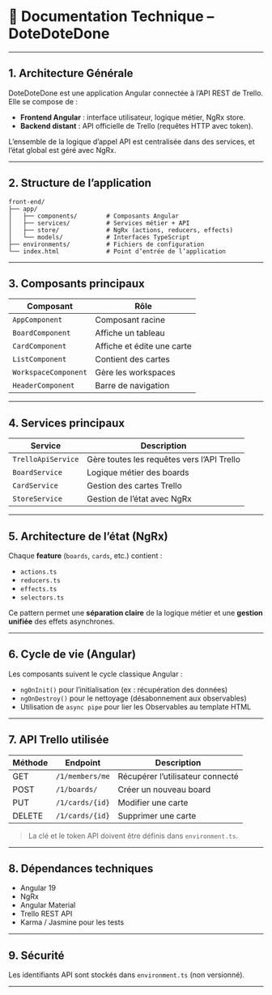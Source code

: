 
# 📘 Documentation Technique – DoteDoteDone

---

## 1. Architecture Générale

DoteDoteDone est une application Angular connectée à l’API REST de Trello.  
Elle se compose de :

- **Frontend Angular** : interface utilisateur, logique métier, NgRx store.
- **Backend distant** : API officielle de Trello (requêtes HTTP avec token).

L’ensemble de la logique d’appel API est centralisée dans des services, et l’état global est géré avec NgRx.

---

## 2. Structure de l’application

```
front-end/
├── app/
│   ├── components/        # Composants Angular
│   ├── services/          # Services métier + API
│   ├── store/             # NgRx (actions, reducers, effects)
│   └── models/            # Interfaces TypeScript
├── environments/          # Fichiers de configuration
└── index.html             # Point d’entrée de l’application
```

---

## 3. Composants principaux

| Composant             | Rôle |
|-----------------------|------|
| `AppComponent`        | Composant racine |
| `BoardComponent`      | Affiche un tableau |
| `CardComponent`       | Affiche et édite une carte |
| `ListComponent`       | Contient des cartes |
| `WorkspaceComponent`  | Gère les workspaces |
| `HeaderComponent`     | Barre de navigation |

---

## 4. Services principaux

| Service                | Description |
|------------------------|-------------|
| `TrelloApiService`     | Gère toutes les requêtes vers l’API Trello |
| `BoardService`         | Logique métier des boards |
| `CardService`          | Gestion des cartes Trello |
| `StoreService`         | Gestion de l’état avec NgRx |

---

## 5. Architecture de l’état (NgRx)

Chaque **feature** (`boards`, `cards`, etc.) contient :
- `actions.ts`
- `reducers.ts`
- `effects.ts`
- `selectors.ts`

Ce pattern permet une **séparation claire** de la logique métier et une **gestion unifiée** des effets asynchrones.

---

## 6. Cycle de vie (Angular)

Les composants suivent le cycle classique Angular :
- `ngOnInit()` pour l’initialisation (ex : récupération des données)
- `ngOnDestroy()` pour le nettoyage (désabonnement aux observables)
- Utilisation de `async pipe` pour lier les Observables au template HTML

---

## 7. API Trello utilisée

| Méthode | Endpoint                  | Description |
|---------|---------------------------|-------------|
| GET     | `/1/members/me`           | Récupérer l’utilisateur connecté |
| POST    | `/1/boards/`              | Créer un nouveau board |
| PUT     | `/1/cards/{id}`           | Modifier une carte |
| DELETE  | `/1/cards/{id}`           | Supprimer une carte |

> La clé et le token API doivent être définis dans `environment.ts`.

---

## 8. Dépendances techniques

- Angular 19
- NgRx
- Angular Material
- Trello REST API
- Karma / Jasmine pour les tests

---

## 9. Sécurité

Les identifiants API sont stockés dans `environment.ts` (non versionné).  

---

